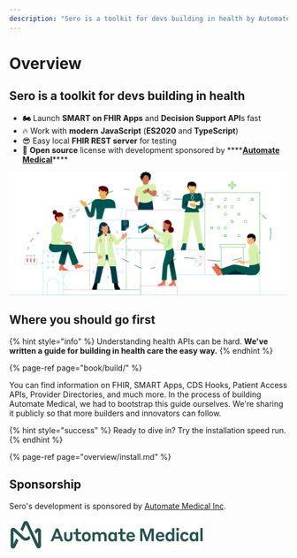 ```yaml
---
description: "Sero is a toolkit for devs building in health by Automate Medical. With Sero, you can build patient apps and decision support APIs in JavaScript. \U0001F680"
---
```


# Overview

## Sero is a toolkit for devs building in health

* **🏍️** Launch **SMART on FHIR Apps** and **Decision Support API**s fast
* 🔥 Work with **modern** **JavaScript** \(**ES2020** and **TypeScript**\)
* 😎 Easy local **FHIR REST server** for testing
* 📖 **Open source** license with development sponsored by ****[**Automate Medical**](https://www.automatemedical.com/)\*\*\*\*

![](.gitbook/assets/group-149.png)

## Where you should go first

{% hint style="info" %}
Understanding health APIs can be hard. **We've written a guide for building in health care the easy way.**
{% endhint %}

{% page-ref page="book/build/" %}

You can find information on FHIR, SMART Apps, CDS Hooks, Patient Access APIs, Provider Directories, and much more. In the process of building Automate Medical, we had to bootstrap this guide ourselves. We're sharing it publicly so that more builders and innovators can follow.

{% hint style="success" %}
Ready to dive in? Try the installation speed run.
{% endhint %}

{% page-ref page="overview/install.md" %}







## Sponsorship

Sero's development is sponsored by [Automate Medical Inc](https://www.automatemedical.com/).

![](.gitbook/assets/logo-2x.png)




